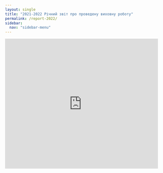 ```yaml
---
layout: single
title: "2021-2022 Річний звіт про проведену виховну роботу"
permalink: /report-2022/
sidebar:
  nav: "sidebar-menu"
---
```


<div style="left: 0; width: 100%; height: 0; position: relative; padding-bottom: 85.0847%;"><iframe src="https://drive.google.com/file/d/1pWq3NK-0fKuEenx8p2PIa4pLeHD9gKTg/preview" style="border: 0; top: 0; left: 0; width: 100%; height: 100%; position: absolute;" allowfullscreen></iframe></div>

